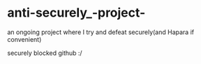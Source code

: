 # anti-securely_-project-

an ongoing project where I try and defeat securely(and Hapara if convenient)



securely blocked github :/
